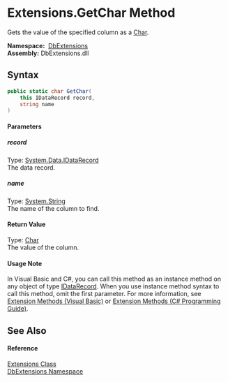 Extensions.GetChar Method
=========================
Gets the value of the specified column as a [Char][1].

  **Namespace:**  [DbExtensions][2]  
  **Assembly:** DbExtensions.dll

Syntax
------

```csharp
public static char GetChar(
	this IDataRecord record,
	string name
)
```

#### Parameters

##### *record*
Type: [System.Data.IDataRecord][3]  
The data record.

##### *name*
Type: [System.String][4]  
The name of the column to find.

#### Return Value
Type: [Char][1]  
The value of the column.
#### Usage Note
In Visual Basic and C#, you can call this method as an instance method on any object of type [IDataRecord][3]. When you use instance method syntax to call this method, omit the first parameter. For more information, see [Extension Methods (Visual Basic)][5] or [Extension Methods (C# Programming Guide)][6].

See Also
--------

#### Reference
[Extensions Class][7]  
[DbExtensions Namespace][2]  

[1]: http://msdn.microsoft.com/en-us/library/k493b04s
[2]: ../README.md
[3]: http://msdn.microsoft.com/en-us/library/93wb1heh
[4]: http://msdn.microsoft.com/en-us/library/s1wwdcbf
[5]: http://msdn.microsoft.com/en-us/library/bb384936.aspx
[6]: http://msdn.microsoft.com/en-us/library/bb383977.aspx
[7]: README.md
